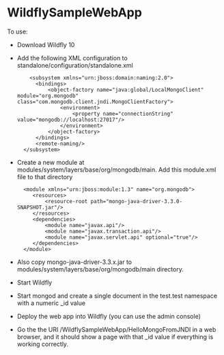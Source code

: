 # WildflySampleWebApp

To use:

* Download Wildfly 10
* Add the following XML configuration to standalone/configuration/standalone.xml 

	      <subsystem xmlns="urn:jboss:domain:naming:2.0">
            <bindings>
                <object-factory name="java:global/LocalMongoClient" module="org.mongodb" class="com.mongodb.client.jndi.MongoClientFactory">
                    <environment>
                        <property name="connectionString" value="mongodb://localhost:27017"/>
                    </environment>
                </object-factory>
            </bindings>
            <remote-naming/>
        </subsystem>
* Create a new module at modules/system/layers/base/org/mongodb/main.  Add this module.xml file to that directory

        <module xmlns="urn:jboss:module:1.3" name="org.mongodb">
           <resources>
               <resource-root path="mongo-java-driver-3.3.0-SNAPSHOT.jar"/>
           </resources>
           <dependencies>
               <module name="javax.api"/>
               <module name="javax.transaction.api"/>
               <module name="javax.servlet.api" optional="true"/>
           </dependencies>
        </module>

* Also copy mongo-java-driver-3.3.x.jar to modules/system/layers/base/org/mongodb/main directory. 
* Start Wildfly
* Start mongod and create a single document in the test.test namespace with a numeric _id value
* Deploy the web app into Wildfly (you can use the admin console)
* Go the the URI /WildflySampleWebApp/HelloMongoFromJNDI in a web browser, and it should show a page with that _id value if everything is working correctly.

